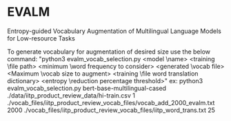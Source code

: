 # EVALM
Entropy-guided Vocabulary Augmentation of Multilingual Language Models for Low-resource Tasks

To generate vocabulary for augmentation of desired size use the below command:
"python3 evalm_vocab_selection.py <model \name> <training \file path> <minimum \word frequency to consider> <generated \vocab file> <Maximum \vocab size to augment> <training \file word translation dictionary> <entropy \reduction percentage threshold>"
ex:
python3 evalm_vocab_selection.py bert-base-multilingual-cased ./data/iitp_product_review_data/hi-train.csv 1 ./vocab_files/iitp_product_review_vocab_files/vocab_add_2000_evalm.txt 2000 ./vocab_files/iitp_product_review_vocab_files/iitp_word_trans.txt 25
